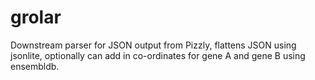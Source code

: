 # grolar
Downstream parser for JSON output from Pizzly, flattens JSON using jsonlite, optionally can add in co-ordinates for gene A and gene B using ensembldb.
